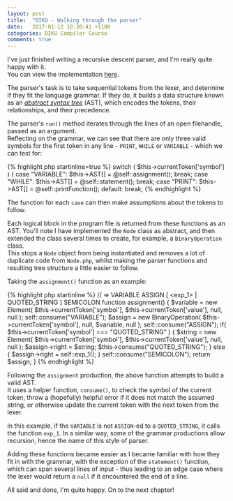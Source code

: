 ```yaml
---
layout: post
title:  "DIKU - Walking through the parser"
date:   2017-01-12 10:30:41 +1100
categories: DIKU Compiler Course
comments: true
---
```


I've just finished writing a recursive descent parser, and I'm really quite happy with it.  
You can view the implementation [here].

[here]: https://github.com/troydaniels/DIKU-Compiler-Course/blob/master/src/Parser.php

The parser's task is to take sequential tokens from the lexer, and determine if they fit the language grammar. If they do, it builds a data structure known as an *[abstract syntax tree]* (AST), which encodes the tokens, their relationships, and their precedence.  

[abstract syntax tree]: https://en.wikipedia.org/wiki/Abstract_syntax_tree

The parser's ```run()``` method iterates through the lines of an open filehandle, passed as an argument.  
Reflecting on the grammar, we can see that there are only three valid symbols for the first token in any line - ```PRINT```, ```WHILE``` or ```VARIABLE``` - which we can test 
for:

{% highlight php startinline=true %}
switch ( $this->currentToken['symbol'] ) {
  case "VARIABLE":
    $this->AST[] = @self::assignment();
    break;
  case "WHILE":
	$this->AST[] = @self::statement();
	break;
  case "PRINT":
	$this->AST[] = @self::printFunction();
  default:
	break;
{% endhighlight %}


The function for each ```case``` can then make assumptions about the tokens to follow.  

Each logical block in the program file is returned from these functions as an AST. 
You'll note I have implemented the ```Node``` class as abstract, and then extended the class several times to create, for example, a ```BinaryOperation``` class.  
This stops a ```Node``` object from being instantiated and removes a lot of duplicate code from ```Node.php```, whilst making the parser functions and resulting tree structure a little easier to follow.

Taking the ```assignment()``` function as an example:

{% highlight php startinline %}
// <assignment> => VARIABLE ASSIGN [ <exp_1> | QUOTED_STRING ] SEMICOLON
function assignment() {
    $variable = new Element( $this->currentToken['symbol'], $this->currentToken['value'], null, null );
    self::consume("VARIABLE");
    $assign = new BinaryOperation( $this->currentToken['symbol'], null, $variable, null );
    self::consume("ASSIGN");
    if( $this->currentToken['symbol'] === "QUOTED_STRING" ) {
        $string = new Element( $this->currentToken['symbol'], $this->currentToken['value'], null, null );
        $assign->right = $string;
        $this->consume("QUOTED_STRING");
    } else {
        $assign->right = self::exp_1();
    }
    self::consume("SEMICOLON");
    return $assign;
}
{% endhighlight %}
  
Following the ```assignment``` production, the above function attempts to build a valid AST.  
It uses a helper function, ```consume()```, to check the symbol of the current token, throw a (hopefully) helpful error if it does not match the assumed string, or otherwise update the current token with the next token from the lexer.

In this example, if the ```VARIABLE``` is not ```ASSIGN```-ed to a ```QUOTED_STRING```, it calls the function ```exp_1```. In a similar way, some of the grammar productions allow recursion, hence the name of this style of parser.

Adding these functions became easier as I became familiar with how they fit in with the grammar, with the exception of the ```statement()``` function, which can span several lines of input - thus leading to an edge case where the lexer would return a ```null``` if it encountered the end of a line.

All said and done, I'm quite happy. On to the next chapter!
